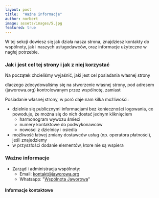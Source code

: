```yaml
---
layout: post
title:  "Ważne informacje"
author: norbert
image: assets/images/5.jpg
featured: true
---
```

W tej sekcji dowiesz się jak działa nasza strona, znajdziesz kontakty do wspólnoty, jak i naszych usługodawców, oraz informacje użyteczne w nagłej potrzebie.

### Jak i jest cel tej strony i jak z niej korzystać
Na początek chcieliśmy wyjaśnić, jaki jest cel posiadania własnej strony

dlaczego zdecydowaliśmy się na stworzenie własnej strony,
pod adresem (jaworowa.org) kontrolowanym przez wspólnotę, zamiast

Posiadanie własnej strony, w poró daje nam kilka możliwości:
* dzielnie się publicznymi informacjami bez konieczności logowania, co powoduje, że można się do nich dostać jednym kliknięciem
  * harmonogram wywozu śmieci
  * numery kontaktowe do podwykonawców
  * nowości z dzielnicy i osiedla
* możliwość łatwej zmiany dostawców usług (np. operatora płatności), jeśli znajedziemy 
* w przyszłości dodanie elementów, ktore nie są wspiera

### Ważne informacje
* Zarząd i administracja wspólnoty:
  * <span>Email:  <a href="mailto: kontakt@jaworowa.org" class="text-decoration-none text-muted" style="text-decoration: underline">kontakt@jaworowa.org</a></span>
  * <span>Whatsapp: "<a href="/whatsapp" class="text-decoration-none text-muted" style="text-decoration: underline">Wspólnota Jaworowa</a>"</span>
    
    
#### Informacje kontaktowe

#### 